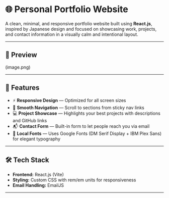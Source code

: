 # 🌐 Personal Portfolio Website

A clean, minimal, and responsive portfolio website built using **React.js**, inspired by Japanese design and focused on showcasing work, projects, and contact information in a visually calm and intentional layout.

---

## 📸 Preview

(image.png)

---

## 🚀 Features

- ⚡ **Responsive Design** — Optimized for all screen sizes
- 🎯 **Smooth Navigation** — Scroll to sections from sticky nav links
- 💻 **Project Showcase** — Highlights your best projects with descriptions and GitHub links
- 📬 **Contact Form** — Built-in form to let people reach you via email
- 💾 **Local Fonts** — Uses Google Fonts (DM Serif Display + IBM Plex Sans) for elegant typography

---

## 🛠️ Tech Stack

- **Frontend:** React.js (Vite)
- **Styling:** Custom CSS with rem/em units for responsiveness
- **Email Handling:** EmailJS 

---


